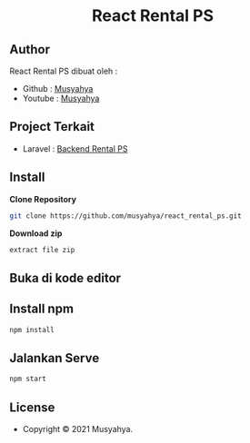 <h1 align="center">React Rental PS</h1>

## Author

React Rental PS dibuat oleh :

- Github : <a href="https://github.com/musyahya/react_rental_ps"> Musyahya </a>
- Youtube : <a href="https://www.youtube.com/channel/UC1iCvpMssrHnUsWKEe2cOag"> Musyahya </a>

## Project Terkait

- Laravel : <a href="https://github.com/musyahya/laravel_8_sanctum_rental_ps"> Backend Rental PS </a>

## Install

**Clone Repository**

```bash
git clone https://github.com/musyahya/react_rental_ps.git
```

**Download zip**

```bash
extract file zip
```

## Buka di kode editor


## Install npm

```bash
npm install
```

## Jalankan Serve

```bash
npm start
```

## License

- Copyright © 2021 Musyahya.
